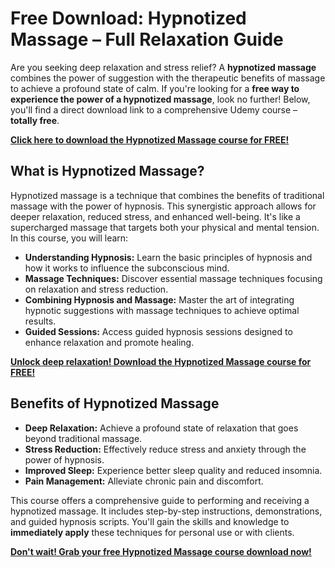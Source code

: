 # Free Download: Hypnotized Massage – Full Relaxation Guide

Are you seeking deep relaxation and stress relief? A **hypnotized massage** combines the power of suggestion with the therapeutic benefits of massage to achieve a profound state of calm. If you're looking for a **free way to experience the power of a hypnotized massage**, look no further! Below, you'll find a direct download link to a comprehensive Udemy course – **totally free**.

[**Click here to download the Hypnotized Massage course for FREE!**](https://udemywork.com/hypnotized-massage)

## What is Hypnotized Massage?

Hypnotized massage is a technique that combines the benefits of traditional massage with the power of hypnosis. This synergistic approach allows for deeper relaxation, reduced stress, and enhanced well-being. It's like a supercharged massage that targets both your physical and mental tension. In this course, you will learn:

*   **Understanding Hypnosis:** Learn the basic principles of hypnosis and how it works to influence the subconscious mind.
*   **Massage Techniques:** Discover essential massage techniques focusing on relaxation and stress reduction.
*   **Combining Hypnosis and Massage:** Master the art of integrating hypnotic suggestions with massage techniques to achieve optimal results.
*   **Guided Sessions:** Access guided hypnosis sessions designed to enhance relaxation and promote healing.

[**Unlock deep relaxation! Download the Hypnotized Massage course for FREE!**](https://udemywork.com/hypnotized-massage)

## Benefits of Hypnotized Massage

*   **Deep Relaxation:** Achieve a profound state of relaxation that goes beyond traditional massage.
*   **Stress Reduction:** Effectively reduce stress and anxiety through the power of hypnosis.
*   **Improved Sleep:** Experience better sleep quality and reduced insomnia.
*   **Pain Management:** Alleviate chronic pain and discomfort.

This course offers a comprehensive guide to performing and receiving a hypnotized massage. It includes step-by-step instructions, demonstrations, and guided hypnosis scripts. You'll gain the skills and knowledge to **immediately apply** these techniques for personal use or with clients.

[**Don't wait! Grab your free Hypnotized Massage course download now!**](https://udemywork.com/hypnotized-massage)
